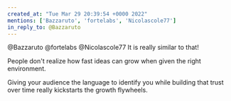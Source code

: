 ```yaml
---
created_at: "Tue Mar 29 20:39:54 +0000 2022"
mentions: ['Bazzaruto', 'fortelabs', 'Nicolascole77']
in_reply_to: @Bazzaruto
---
```


@Bazzaruto @fortelabs @Nicolascole77 It is really similar to that! 

People don't realize how fast ideas can grow when given the right environment.

Giving your audience the language to identify you while building that trust over time really kickstarts the growth flywheels.